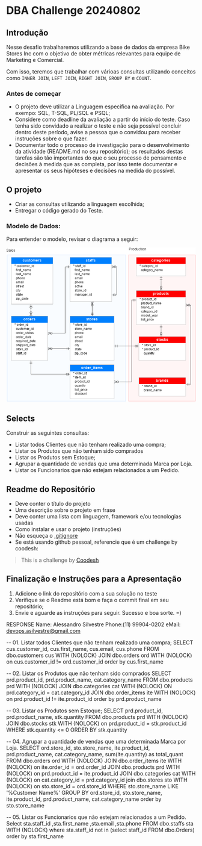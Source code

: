 # DBA Challenge 20240802


## Introdução

Nesse desafio trabalharemos utilizando a base de dados da empresa Bike Stores Inc com o objetivo de obter métricas relevantes para equipe de Marketing e Comercial.

Com isso, teremos que trabalhar com várioas consultas utilizando conceitos como `INNER JOIN`, `LEFT JOIN`, `RIGHT JOIN`, `GROUP BY` e `COUNT`.

### Antes de começar
 
- O projeto deve utilizar a Linguagem específica na avaliação. Por exempo: SQL, T-SQL, PL/SQL e PSQL;
- Considere como deadline da avaliação a partir do início do teste. Caso tenha sido convidado a realizar o teste e não seja possível concluir dentro deste período, avise a pessoa que o convidou para receber instruções sobre o que fazer.
- Documentar todo o processo de investigação para o desenvolvimento da atividade (README.md no seu repositório); os resultados destas tarefas são tão importantes do que o seu processo de pensamento e decisões à medida que as completa, por isso tente documentar e apresentar os seus hipóteses e decisões na medida do possível.
 
 

## O projeto

- Criar as consultas utilizando a linguagem escolhida;
- Entregar o código gerado do Teste.

### Modelo de Dados:

Para entender o modelo, revisar o diagrama a seguir:

![<img src="samples/model.png" height="500" alt="Modelo" title="Modelo"/>](samples/model.png)


## Selects

Construir as seguintes consultas:

- Listar todos Clientes que não tenham realizado uma compra;
- Listar os Produtos que não tenham sido comprados
- Listar os Produtos sem Estoque;
- Agrupar a quantidade de vendas que uma determinada Marca por Loja. 
- Listar os Funcionarios que não estejam relacionados a um Pedido.


## Readme do Repositório

- Deve conter o título do projeto
- Uma descrição sobre o projeto em frase
- Deve conter uma lista com linguagem, framework e/ou tecnologias usadas
- Como instalar e usar o projeto (instruções)
- Não esqueça o [.gitignore](https://www.toptal.com/developers/gitignore)
- Se está usando github pessoal, referencie que é um challenge by coodesh:  

>  This is a challenge by [Coodesh](https://coodesh.com/)

## Finalização e Instruções para a Apresentação

1. Adicione o link do repositório com a sua solução no teste
2. Verifique se o Readme está bom e faça o commit final em seu repositório;
3. Envie e aguarde as instruções para seguir. Sucesso e boa sorte. =)


RESPONSE
Name: Alessandro Silvestre
Phone:(11) 99904-0202
eMail: devops.asilvestre@gmail.com



-- 01. Listar todos Clientes que não tenham realizado uma compra;
SELECT cus.customer_id, cus.first_name, cus.email, cus.phone
FROM dbo.customers cus WITH (NOLOCK) 
JOIN dbo.orders    ord WITH (NOLOCK) on cus.customer_id != ord.customer_id
order by cus.first_name

-- 02. Listar os Produtos que não tenham sido comprados
SELECT prd.product_id, prd.product_name, cat.category_name
  FROM dbo.products    prd WITH (NOLOCK) 
  JOIN dbo.categories  cat WITH (NOLOCK) ON prd.category_id = cat.category_id
  JOIN dbo.order_items ite WITH (NOLOCK) on prd.product_id != ite.product_id
  order by prd.product_name

-- 03. Listar os Produtos sem Estoque;
SELECT prd.product_id, prd.product_name, stk.quantity
  FROM dbo.products    prd WITH (NOLOCK) 
  JOIN dbo.stocks      stk WITH (NOLOCK) on prd.product_id = stk.product_id 
  WHERE stk.quantity <= 0
  ORDER BY stk.quantity

-- 04. Agrupar a quantidade de vendas que uma determinada Marca por Loja.
SELECT ord.store_id, sto.store_name, ite.product_id, prd.product_name, cat.category_name,  sum(ite.quantity) as total_quant
FROM dbo.orders      ord WITH (NOLOCK) 
JOIN dbo.order_items ite WITH (NOLOCK) on ite.order_id		= ord.order_id
JOIN dbo.products    prd WITH (NOLOCK) on prd.product_id	= ite.product_id 
JOIN dbo.categories  cat WITH (NOLOCK) on cat.category_id   = prd.category_id
join dbo.stores      sto WITH (NOLOCK) on sto.store_id      = ord.store_id
WHERE sto.store_name LIKE '%Customer Name%'
GROUP BY 
ord.store_id, sto.store_name, ite.product_id, prd.product_name, cat.category_name
order by sto.store_name

-- 05. Listar os Funcionarios que não estejam relacionados a um Pedido.
Select 
sta.staff_id
,sta.first_name
,sta.email
,sta.phone
FROM dbo.staffs sta WITH (NOLOCK) where sta.staff_id not in (select staff_id FROM dbo.Orders)
order by sta.first_name
